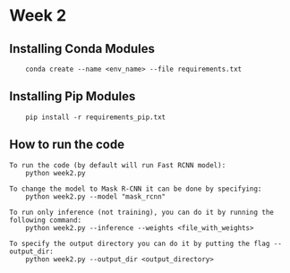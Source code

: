 # Week 2

## Installing Conda Modules
        conda create --name <env_name> --file requirements.txt

## Installing Pip Modules
        pip install -r requirements_pip.txt

## How to run the code
    To run the code (by default will run Fast RCNN model):
        python week2.py 
    
    To change the model to Mask R-CNN it can be done by specifying:
        python week2.py --model "mask_rcnn"

    To run only inference (not training), you can do it by running the following command:
        python week2.py --inference --weights <file_with_weights>
    
    To specify the output directory you can do it by putting the flag --output_dir:
        python week2.py --output_dir <output_directory>

